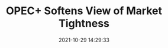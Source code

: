 ---
"title": "OPEC+ Softens View of Market Tightness"
"date": "2021-10-29 14:29:33"
"feed_name": "RIGZONE"
"feed_website": "http://www.rigzone.com/"
"feed_rss": "http://www.rigzone.com/news/rss/rigzone_latest.aspx"
"link": "https://www.rigzone.com/news/wire/opec_softens_view_of_market_tightness-29-oct-2021-166860-article/?rss=true"
"source": "None"
"file": "_posts/2021-1-1-4bfe3b45e4d9243363812e0b60ef2090adea3597.md"
"accident": "0"
"drilling": "0"
"dead": "0"
"injured": "0"
"arrested": "0"
"place": "unknown place"
"where": "unknown site"
"causes": "unknown"
"place_uri": "unknown place"
---